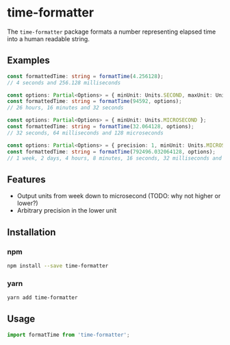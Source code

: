 # time-formatter

The `time-formatter` package formats a number representing elapsed time into a human readable string.  


## Examples

```ts
const formattedTime: string = formatTime(4.256128);
// 4 seconds and 256.128 milliseconds
```

```ts
const options: Partial<Options> = { minUnit: Units.SECOND, maxUnit: Units.HOUR };
const formattedTime: string = formatTime(94592, options);
// 26 hours, 16 minutes and 32 seconds
```

```ts
const options: Partial<Options> = { minUnit: Units.MICROSECOND };
const formattedTime: string = formatTime(32.064128, options);
// 32 seconds, 64 milliseconds and 128 microseconds
```

```ts
const options: Partial<Options> = { precision: 1, minUnit: Units.MICROSECOND };
const formattedTime: string = formatTime(792496.032064128, options);
// 1 week, 2 days, 4 hours, 8 minutes, 16 seconds, 32 milliseconds and 64.1 microseconds
```

## Features
- Output units from week down to microsecond (TODO: why not higher or lower?)
- Arbitrary precision in the lower unit

## Installation

### npm

```bash
npm install --save time-formatter
```

### yarn

```bash
yarn add time-formatter
```

## Usage

```js
import formatTime from 'time-formatter';
```
